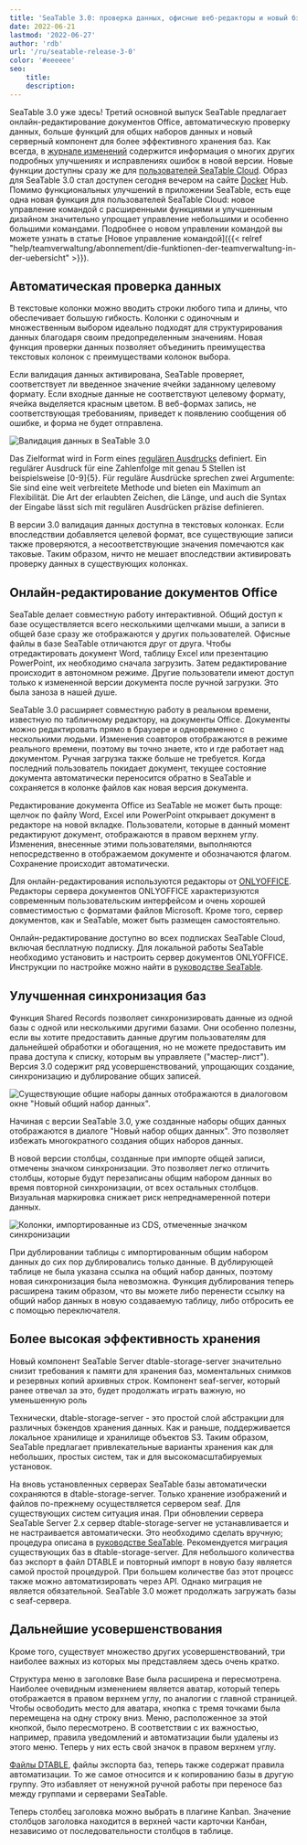 ```yaml
---
title: 'SeaTable 3.0: проверка данных, офисные веб-редакторы и новый бэкэнд для хранения данных - SeaTable'
date: 2022-06-21
lastmod: '2022-06-27'
author: 'rdb'
url: '/ru/seatable-release-3-0'
color: '#eeeeee'
seo:
    title:
    description:
---
```


SeaTable 3.0 уже здесь! Третий основной выпуск SeaTable предлагает онлайн-редактирование документов Office, автоматическую проверку данных, больше функций для общих наборов данных и новый серверный компонент для более эффективного хранения баз. Как всегда, в [журнале изменений](https://seatable.io/docs/changelog/version-3-0/?lang=auto) содержится информация о многих других подробных улучшениях и исправлениях ошибок в новой версии. Новые функции доступны сразу же для [пользователей SeaTable Cloud](https://cloud.seatable.io/). Образ для SeaTable 3.0 стал доступен сегодня вечером на сайте [Docker](https://hub.docker.com/r/seatable/seatable-enterprise/tags) Hub.  
Помимо функциональных улучшений в приложении SeaTable, есть еще одна новая функция для пользователей SeaTable Cloud: новое управление командой с расширенными функциями и улучшенным дизайном значительно упрощает управление небольшими и особенно большими командами. Подробнее о новом управлении командой вы можете узнать в статье [Новое управление командой]({{< relref "help/teamverwaltung/abonnement/die-funktionen-der-teamverwaltung-in-der-uebersicht" >}}).

## Автоматическая проверка данных

В текстовые колонки можно вводить строки любого типа и длины, что обеспечивает большую гибкость. Колонки с одиночным и множественным выбором идеально подходят для структурирования данных благодаря своим предопределенным значениям. Новая функция проверки данных позволяет объединить преимущества текстовых колонок с преимуществами колонок выбора.

Если валидация данных активирована, SeaTable проверяет, соответствует ли введенное значение ячейки заданному целевому формату. Если входные данные не соответствуют целевому формату, ячейка выделяется красным цветом. В веб-формах запись, не соответствующая требованиям, приведет к появлению сообщения об ошибке, и форма не будет отправлена.

![Валидация данных в SeaTable 3.0](https://seatable.io/wp-content/uploads/2022/06/FormatCheck.png)

Das Zielformat wird in Form eines [regulären Ausdrucks](https://de.wikipedia.org/wiki/Regul%C3%A4rer_Ausdruck) definiert. Ein regulärer Ausdruck für eine Zahlenfolge mit genau 5 Stellen ist beispielsweise \[0-9\]{5}. Für reguläre Ausdrücke sprechen zwei Argumente: Sie sind eine weit verbreitete Methode und bieten ein Maximum an Flexibilität. Die Art der erlaubten Zeichen, die Länge, und auch die Syntax der Eingabe lässt sich mit regulären Ausdrücken präzise definieren.

В версии 3.0 валидация данных доступна в текстовых колонках. Если впоследствии добавляется целевой формат, все существующие записи также проверяются, а несоответствующие значения помечаются как таковые. Таким образом, ничто не мешает впоследствии активировать проверку данных в существующих колонках.

## Онлайн-редактирование документов Office

SeaTable делает совместную работу интерактивной. Общий доступ к базе осуществляется всего несколькими щелчками мыши, а записи в общей базе сразу же отображаются у других пользователей. Офисные файлы в базе SeaTable отличаются друг от друга. Чтобы отредактировать документ Word, таблицу Excel или презентацию PowerPoint, их необходимо сначала загрузить. Затем редактирование происходит в автономном режиме. Другие пользователи имеют доступ только к измененной версии документа после ручной загрузки. Это была заноза в нашей душе.

SeaTable 3.0 расширяет совместную работу в реальном времени, известную по табличному редактору, на документы Office. Документы можно редактировать прямо в браузере и одновременно с несколькими людьми. Изменения соавторов отображаются в режиме реального времени, поэтому вы точно знаете, кто и где работает над документом. Ручная загрузка также больше не требуется. Когда последний пользователь покидает документ, текущее состояние документа автоматически переносится обратно в SeaTable и сохраняется в колонке файлов как новая версия документа.

Редактирование документа Office из SeaTable не может быть проще: щелчок по файлу Word, Excel или PowerPoint открывает документ в редакторе на новой вкладке. Пользователи, которые в данный момент редактируют документ, отображаются в правом верхнем углу. Изменения, внесенные этими пользователями, выполняются непосредственно в отображаемом документе и обозначаются флагом. Сохранение происходит автоматически.

Для онлайн-редактирования используются редакторы от [ONLYOFFICE](https://onlyoffice.com). Редакторы сервера документов ONLYOFFICE характеризуются современным пользовательским интерфейсом и очень хорошей совместимостью с форматами файлов Microsoft. Кроме того, сервер документов, как и SeaTable, может быть размещен самостоятельно.

Онлайн-редактирование доступно во всех подписках SeaTable Cloud, включая бесплатную подписку. Для локальной работы SeaTable необходимо установить и настроить сервер документов ONLYOFFICE. Инструкции по настройке можно найти в [руководстве SeaTable](https://manual.seatable.io/).

## Улучшенная синхронизация баз

Функция Shared Records позволяет синхронизировать данные из одной базы с одной или несколькими другими базами. Они особенно полезны, если вы хотите предоставить данные другим пользователям для дальнейшей обработки и обогащения, но не можете предоставить им права доступа к списку, которым вы управляете ("мастер-лист"). Версия 3.0 содержит ряд усовершенствований, упрощающих создание, синхронизацию и дублирование общих записей.

![Существующие общие наборы данных отображаются в диалоговом окне "Новый общий набор данных".](https://seatable.io/wp-content/uploads/2022/06/ExistingCDS.png)

Начиная с версии SeaTable 3.0, уже созданные наборы общих данных отображаются в диалоге "Новый набор общих данных". Это позволяет избежать многократного создания общих наборов данных.

В новой версии столбцы, созданные при импорте общей записи, отмечены значком синхронизации. Это позволяет легко отличить столбцы, которые будут перезаписаны общим набором данных во время повторной синхронизации, от всех остальных столбцов. Визуальная маркировка снижает риск непреднамеренной потери данных.

![Колонки, импортированные из CDS, отмеченные значком синхронизации](https://seatable.io/wp-content/uploads/2022/06/ColumnIconsCDS.png)

При дублировании таблицы с импортированным общим набором данных до сих пор дублировались только данные. В дублирующей таблице не была указана ссылка на общий набор данных, поэтому новая синхронизация была невозможна. Функция дублирования теперь расширена таким образом, что вы можете либо перенести ссылку на общий набор данных в новую создаваемую таблицу, либо отбросить ее с помощью переключателя.

## Более высокая эффективность хранения

Новый компонент SeaTable Server dtable-storage-server значительно снизит требования к памяти для хранения баз, моментальных снимков и резервных копий архивных строк. Компонент seaf-server, который ранее отвечал за это, будет продолжать играть важную, но уменьшенную роль

Технически, dtable-storage-server - это простой слой абстракции для различных бэкендов хранения данных. Как и раньше, поддерживается локальное хранилище и хранилище объектов S3. Таким образом, SeaTable предлагает привлекательные варианты хранения как для небольших, простых систем, так и для высокомасштабируемых установок.

На вновь установленных серверах SeaTable базы автоматически сохраняются в dtable-storage-server. Только хранение изображений и файлов по-прежнему осуществляется сервером seaf. Для существующих систем ситуация иная. При обновлении сервера SeaTable Server 2.x сервер dtable-storage-server не устанавливается и не настраивается автоматически. Это необходимо сделать вручную; процедура описана в [руководстве SeaTable](https://manual.seatable.io/upgrade/extra-upgrade-notice/#30). Рекомендуется миграция существующих баз в dtable-storage-server. Для небольшого количества баз экспорт в файл DTABLE и повторный импорт в новую базу является самой простой процедурой. При большем количестве баз этот процесс также можно автоматизировать через API. Однако миграция не является обязательной. SeaTable 3.0 может продолжать загружать базы с seaf-сервера.

## Дальнейшие усовершенствования

Кроме того, существует множество других усовершенствований, три наиболее важных из которых мы представляем здесь очень кратко.

Структура меню в заголовке Base была расширена и пересмотрена. Наиболее очевидным изменением является аватар, который теперь отображается в правом верхнем углу, по аналогии с главной страницей. Чтобы освободить место для аватара, кнопка с тремя точками была перемещена на одну строку вниз. Меню, расположенное за этой кнопкой, было пересмотрено. В соответствии с их важностью, например, правила уведомлений и автоматизации были удалены из этого меню. Теперь у них есть свой значок в правом верхнем углу.

[Файлы DTABLE](https://seatable.io/ru/docs/handbuch/expertenwissen/dtable-dateiformat/?lang=auto), файлы экспорта баз, теперь также содержат правила автоматизации. То же самое относится и к копированию базы в другую группу. Это избавляет от ненужной ручной работы при переносе баз между группами и серверами SeaTable.

Теперь столбец заголовка можно выбрать в плагине Kanban. Значение столбцов заголовка находится в верхней части карточки Канбан, независимо от последовательности столбцов в таблице.
